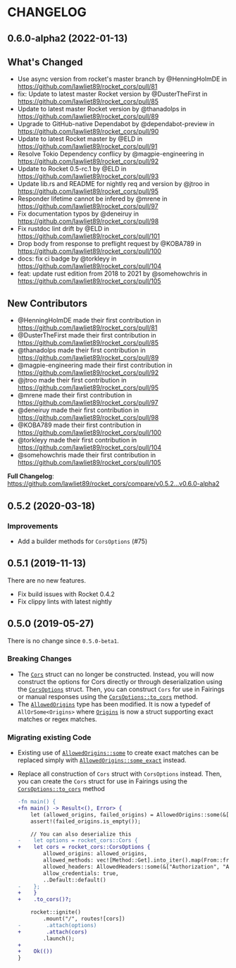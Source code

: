 # CHANGELOG

## 0.6.0-alpha2 (2022-01-13)
## What's Changed
* Use async version from rocket's master branch by @HenningHolmDE in https://github.com/lawliet89/rocket_cors/pull/81
* fix: Update to latest master Rocket version by @DusterTheFirst in https://github.com/lawliet89/rocket_cors/pull/85
* Update to latest master Rocket version by @thanadolps in https://github.com/lawliet89/rocket_cors/pull/89
* Upgrade to GitHub-native Dependabot by @dependabot-preview in https://github.com/lawliet89/rocket_cors/pull/90
* Update to latest Rocket master by @ELD in https://github.com/lawliet89/rocket_cors/pull/91
* Resolve Tokio Dependency conflicy by @magpie-engineering in https://github.com/lawliet89/rocket_cors/pull/92
* Update to Rocket 0.5-rc.1 by @ELD in https://github.com/lawliet89/rocket_cors/pull/93
* Update lib.rs and README for nightly req and version by @jtroo in https://github.com/lawliet89/rocket_cors/pull/95
* Responder lifetime cannot be infered by @mrene in https://github.com/lawliet89/rocket_cors/pull/97
* Fix documentation typos by @deneiruy in https://github.com/lawliet89/rocket_cors/pull/98
* Fix rustdoc lint drift by @ELD in https://github.com/lawliet89/rocket_cors/pull/101
* Drop body from response to preflight request by @KOBA789 in https://github.com/lawliet89/rocket_cors/pull/100
* docs: fix ci badge by @torkleyy in https://github.com/lawliet89/rocket_cors/pull/104
* feat: update rust edition from 2018 to 2021 by @somehowchris in https://github.com/lawliet89/rocket_cors/pull/105

## New Contributors
* @HenningHolmDE made their first contribution in https://github.com/lawliet89/rocket_cors/pull/81
* @DusterTheFirst made their first contribution in https://github.com/lawliet89/rocket_cors/pull/85
* @thanadolps made their first contribution in https://github.com/lawliet89/rocket_cors/pull/89
* @magpie-engineering made their first contribution in https://github.com/lawliet89/rocket_cors/pull/92
* @jtroo made their first contribution in https://github.com/lawliet89/rocket_cors/pull/95
* @mrene made their first contribution in https://github.com/lawliet89/rocket_cors/pull/97
* @deneiruy made their first contribution in https://github.com/lawliet89/rocket_cors/pull/98
* @KOBA789 made their first contribution in https://github.com/lawliet89/rocket_cors/pull/100
* @torkleyy made their first contribution in https://github.com/lawliet89/rocket_cors/pull/104
* @somehowchris made their first contribution in https://github.com/lawliet89/rocket_cors/pull/105

**Full Changelog**: https://github.com/lawliet89/rocket_cors/compare/v0.5.2...v0.6.0-alpha2
## 0.5.2 (2020-03-18)

### Improvements

- Add a builder methods for `CorsOptions` (#75)

## 0.5.1 (2019-11-13)

There are no new features.

- Fix build issues with Rocket 0.4.2
- Fix clippy lints with latest nightly

## <a name="0.5.0"></a>0.5.0 (2019-05-27)

There is no change since `0.5.0-beta1`.

### Breaking Changes

- The [`Cors`](https://lawliet89.github.io/rocket_cors/rocket_cors/struct.Cors.html) struct can no
    longer be constructed. Instead, you will now construct the options for Cors directly or through
    deserialization using the
    [`CorsOptions`](https://lawliet89.github.io/rocket_cors/rocket_cors/struct.CorsOptions.html)
    struct. Then, you can construct `Cors` for use in Fairings or manual responses using the
    [`CorsOptions::to_cors`](https://lawliet89.github.io/rocket_cors/rocket_cors/struct.CorsOptions.html#method.to_cors)
    method.
- The
    [`AllowedOrigins`](https://lawliet89.github.io/rocket_cors/rocket_cors/type.AllowedOrigins.html)
    type has been modified. It is now a typedef of `AllOrSome<Origins>` where
    [`Origins`](https://lawliet89.github.io/rocket_cors/rocket_cors/struct.Origins.html) is now
    a struct supporting exact matches or regex matches.

### Migrating existing Code

- Existing use of
    [`AllowedOrigins::some`](https://docs.rs/rocket_cors/0.4.0/rocket_cors/type.AllowedOrigins.html#method.some)
    to create exact matches can be replaced simply with
    [`AllowedOrigins::some_exact`](https://lawliet89.github.io/rocket_cors/rocket_cors/type.AllowedOrigins.html#method.some_exact)
    instead.
- Replace all construction of `Cors` struct with `CorsOptions` instead. Then, you can create the
    `Cors` struct for use in Fairings using the
    [`CorsOptions::to_cors`](https://lawliet89.github.io/rocket_cors/rocket_cors/struct.CorsOptions.html#method.to_cors)
    method

    ```diff
    -fn main() {
    +fn main() -> Result<(), Error> {
        let (allowed_origins, failed_origins) = AllowedOrigins::some(&["https://www.acme.com"]);
        assert!(failed_origins.is_empty());

        // You can also deserialize this
    -    let options = rocket_cors::Cors {
    +    let cors = rocket_cors::CorsOptions {
            allowed_origins: allowed_origins,
            allowed_methods: vec![Method::Get].into_iter().map(From::from).collect(),
            allowed_headers: AllowedHeaders::some(&["Authorization", "Accept"]),
            allow_credentials: true,
            ..Default::default()
    -    };
    +    }
    +    .to_cors()?;

        rocket::ignite()
            .mount("/", routes![cors])
    -        .attach(options)
    +        .attach(cors)
            .launch();
    +
    +    Ok(())
    }
    ```
